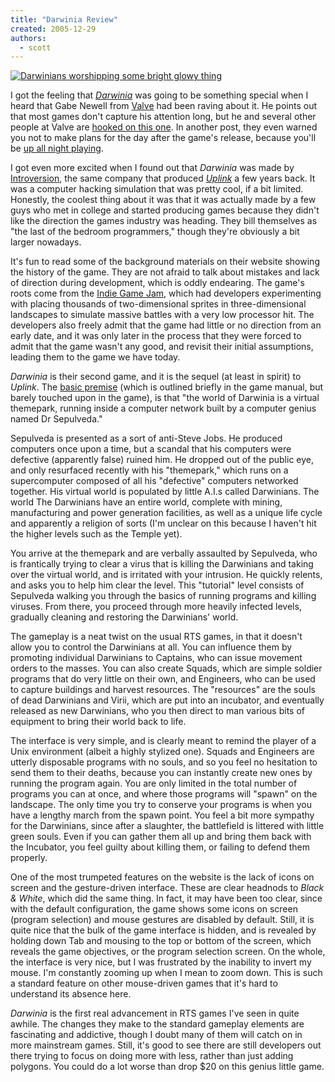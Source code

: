 ```yaml
---
title: "Darwinia Review"
created: 2005-12-29
authors:
  - scott
---
```


[![Darwinians worshipping some bright glowy thing](/images/darwinia.jpg)](http://www.spaceninja.local/gallery/blog-photos/darwinia.jpg)

I got the feeling that [_Darwinia_](http://darwinia.co.uk/) was going to be something special when I heard that Gabe Newell from [Valve](http://www.valvesoftware.com/) had been raving about it. He points out that most games don't capture his attention long, but he and several other people at Valve are [hooked on this one](http://steampowered.com/Steam/Marketing/December9.2005/?l=english). In another post, they even warned you not to make plans for the day after the game's release, because you'll be [up all night playing](http://www.steampowered.com/Steam/Marketing/December2.2005/?l=english).

I got even more excited when I found out that _Darwinia_ was made by [Introversion](http://introversion.co.uk/), the same company that produced [_Uplink_](http://uplink.co.uk/) a few years back. It was a computer hacking simulation that was pretty cool, if a bit limited. Honestly, the coolest thing about it was that it was actually made by a few guys who met in college and started producing games because they didn't like the direction the games industry was heading. They bill themselves as "the last of the bedroom programmers," though they're obviously a bit larger nowadays.

It's fun to read some of the background materials on their website showing the history of the game. They are not afraid to talk about mistakes and lack of direction during development, which is oddly endearing. The game's roots come from the [Indie Game Jam](http://www.indiegamejam.com/), which had developers experimenting with placing thousands of two-dimensional sprites in three-dimensional landscapes to simulate massive battles with a very low processor hit. The developers also freely admit that the game had little or no direction from an early date, and it was only later in the process that they were forced to admit that the game wasn't any good, and revisit their initial assumptions, leading them to the game we have today.

_Darwinia_ is their second game, and it is the sequel (at least in spirit) to _Uplink_. The [basic premise](http://darwinia.co.uk/about/guide.html) (which is outlined briefly in the game manual, but barely touched upon in the game), is that "the world of Darwinia is a virtual themepark, running inside a computer network built by a computer genius named Dr Sepulveda."

Sepulveda is presented as a sort of anti-Steve Jobs. He produced computers once upon a time, but a scandal that his computers were defective (apparently false) ruined him. He dropped out of the public eye, and only resurfaced recently with his "themepark," which runs on a supercomputer composed of all his "defective" computers networked together. His virtual world is populated by little A.I.s called Darwinians. The world The Darwinians have an entire world, complete with mining, manufacturing and power generation facilities, as well as a unique life cycle and apparently a religion of sorts (I'm unclear on this because I haven't hit the higher levels such as the Temple yet).

You arrive at the themepark and are verbally assaulted by Sepulveda, who is frantically trying to clear a virus that is killing the Darwinians and taking over the virtual world, and is irritated with your intrusion. He quickly relents, and asks you to help him clear the level. This "tutorial" level consists of Sepulveda walking you through the basics of running programs and killing viruses. From there, you proceed through more heavily infected levels, gradually cleaning and restoring the Darwinians' world.

The gameplay is a neat twist on the usual RTS games, in that it doesn't allow you to control the Darwinians at all. You can influence them by promoting individual Darwinians to Captains, who can issue movement orders to the masses. You can also create Squads, which are simple soldier programs that do very little on their own, and Engineers, who can be used to capture buildings and harvest resources. The "resources" are the souls of dead Darwinians and Virii, which are put into an incubator, and eventually released as new Darwinians, who you then direct to man various bits of equipment to bring their world back to life.

The interface is very simple, and is clearly meant to remind the player of a Unix environment (albeit a highly stylized one). Squads and Engineers are utterly disposable programs with no souls, and so you feel no hesitation to send them to their deaths, because you can instantly create new ones by running the program again. You are only limited in the total number of programs you can at once, and where those programs will "spawn" on the landscape. The only time you try to conserve your programs is when you have a lengthy march from the spawn point. You feel a bit more sympathy for the Darwinians, since after a slaughter, the battlefield is littered with little green souls. Even if you can gather them all up and bring them back with the Incubator, you feel guilty about killing them, or failing to defend them properly.

One of the most trumpeted features on the website is the lack of icons on screen and the gesture-driven interface. These are clear headnods to _Black & White_, which did the same thing. In fact, it may have been too clear, since with the default configuration, the game shows some icons on screen (program selection) and mouse gestures are disabled by default. Still, it is quite nice that the bulk of the game interface is hidden, and is revealed by holding down Tab and mousing to the top or bottom of the screen, which reveals the game objectives, or the program selection screen. On the whole, the interface is very nice, but I was frustrated by the inability to invert my mouse. I'm constantly zooming up when I mean to zoom down. This is such a standard feature on other mouse-driven games that it's hard to understand its absence here.

_Darwinia_ is the first real advancement in RTS games I've seen in quite awhile. The changes they make to the standard gameplay elements are fascinating and addictive, though I doubt many of them will catch on in more mainstream games. Still, it's good to see there are still developers out there trying to focus on doing more with less, rather than just adding polygons. You could do a lot worse than drop $20 on this genius little game.
